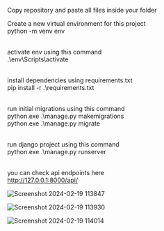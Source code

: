 Copy repository and paste all files inside your folder

Create a new virtual environment for this project <br />
python -m venv env <br /><br />

activate env using this command <br />
.\env\Scripts\activate  <br /><br />

install dependencies using requirements.txt  <br />
pip install -r .\requirements.txt  <br /><br />

run initial migrations using this command <br />
python.exe .\manage.py makemigrations <br />
python.exe .\manage.py migrate <br /><br />

run django project using this command <br />
python.exe .\manage.py runserver  <br /><br />

you can check api endpoints here <br />
http://127.0.0.1:8000/api/

![Screenshot 2024-02-19 113847](https://github.com/mj-ansari/drf_invoice_management/assets/140312886/6c87a06c-9aa7-40e5-9ccf-aace1d1b5365)

![Screenshot 2024-02-19 113930](https://github.com/mj-ansari/drf_invoice_management/assets/140312886/c0b84ab4-1987-4871-a8af-f6f0d1b5439b)

![Screenshot 2024-02-19 114014](https://github.com/mj-ansari/drf_invoice_management/assets/140312886/a195aba7-7c3e-428d-8571-6ff7751991fb)
